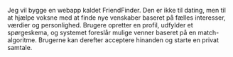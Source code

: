 Jeg vil bygge en webapp kaldet FriendFinder. Den er ikke til dating, men til at hjælpe voksne med at finde nye venskaber baseret på fælles interesser, værdier og personlighed. Brugere opretter en profil, udfylder et spørgeskema, og systemet foreslår mulige venner baseret på en match-algoritme. Brugerne kan derefter acceptere hinanden og starte en privat samtale.
